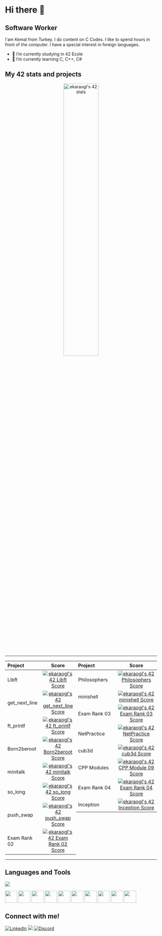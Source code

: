 # Hi there 👋
## Software Worker
I'am Kemal from Turkey. I do content on C Codes. I like to spend hours in front of the computer. I have a special interest in foreign languages.

- 🔭 I’m currently studying in 42 Ecole  
- 🌱 I’m currently learning C, C++, C#

## My 42 stats and projects

<p align="center">
	<a href="https://profile.intra.42.fr/users/ekaraogl">
		<img width="48%" src="https://badge42.vercel.app/api/v2/cl79c6zgb00060gjsutxsfdq0/stats?cursusId=21&coalitionId=359" alt="ekaraogl's 42 stats" />
	</a>

<table widht="100%" align="center">
  <tr style="display:flex; justify-content:space-around; padding:0;">
  <td style="padding:0; margin:0;">

| Project | Score | 
| :- | :-: |
| Libft <img width=150>| [![ekaraogl's 42 Libft Score](https://badge42.vercel.app/api/v2/cl79c6zgb00060gjsutxsfdq0/project/2475965)](https://github.com/eyupkemal/42-MainCursus/tree/master/libft) |
| get_next_line | [![ekaraogl's 42 get_next_line Score](https://badge42.vercel.app/api/v2/cl79c6zgb00060gjsutxsfdq0/project/2521475)](https://github.com/eyupkemal/42-MainCursus/tree/master/get_next_line) |
| ft_printf | [![ekaraogl's 42 ft_printf Score](https://badge42.vercel.app/api/v2/cl79c6zgb00060gjsutxsfdq0/project/2532799)](https://github.com/eyupkemal/42-MainCursus/tree/master/ft_printf) |
| Born2beroot | [![ekaraogl's 42 Born2beroot Score](https://badge42.vercel.app/api/v2/cl79c6zgb00060gjsutxsfdq0/project/2558326)]() |
| minitalk | [![ekaraogl's 42 minitalk Score](https://badge42.vercel.app/api/v2/cl79c6zgb00060gjsutxsfdq0/project/2587518)](https://github.com/eyupkemal/42-MainCursus/tree/master/minitalk) |
| so_long | [![ekaraogl's 42 so_long Score](https://badge42.vercel.app/api/v2/cl79c6zgb00060gjsutxsfdq0/project/2587517)](https://github.com/eyupkemal/42-MainCursus/tree/master/SO%20LONG) |
| push_swap | [![ekaraogl's 42 push_swap Score](https://badge42.vercel.app/api/v2/cl79c6zgb00060gjsutxsfdq0/project/2587516)]() |
| Exam Rank 02 | [![ekaraogl's 42 Exam Rank 02 Score](https://badge42.vercel.app/api/v2/cl79c6zgb00060gjsutxsfdq0/project/2748204)]() |

</td>
  <td style="padding:0; margin:0;">

|Project|Score| 
| :-	|	:-:	|
| Philosophers <img width=150>| [![ekaraogl's 42 Philosophers Score](https://badge42.vercel.app/api/v2/cl79c6zgb00060gjsutxsfdq0/project/2806096)](https://github.com/eyupkemal/42-MainCursus/tree/master/philo) |
| minishell | [![ekaraogl's 42 minishell Score](https://badge42.vercel.app/api/v2/cl79c6zgb00060gjsutxsfdq0/project/2806097)]() |
| Exam Rank 03 | [![ekaraogl's 42 Exam Rank 03 Score](https://badge42.vercel.app/api/v2/cl79c6zgb00060gjsutxsfdq0/project/2810283)]() |
| NetPractice | [![ekaraogl's 42 NetPractice Score](https://badge42.vercel.app/api/v2/cl79c6zgb00060gjsutxsfdq0/project/2930837)]() |
| cub3d | [![ekaraogl's 42 cub3d Score](https://badge42.vercel.app/api/v2/cl79c6zgb00060gjsutxsfdq0/project/2934358)](https://github.com/eyupkemal/42-MainCursus/tree/master/Cub3d) |
| CPP Modules | [![ekaraogl's 42 CPP Module 09 Score](https://badge42.vercel.app/api/v2/cl79c6zgb00060gjsutxsfdq0/project/3111716)](https://github.com/eyupkemal/cpp) |
| Exam Rank 04 | [![ekaraogl's 42 Exam Rank 04 Score](https://badge42.vercel.app/api/v2/cl79c6zgb00060gjsutxsfdq0/project/3020969)]() |
| Inception | [![ekaraogl's 42 Inception Score](https://badge42.vercel.app/api/v2/cl79c6zgb00060gjsutxsfdq0/project/3124005)]() |

  </td></tr>
  </table>

## Languages and Tools
<img src="https://forthebadge.com/images/badges/ctrl-c-ctrl-v.svg" />
<p allign="left">
<img width=40 src="https://cdn.jsdelivr.net/gh/devicons/devicon/icons/c/c-original.svg" /> 
<img width=40 src="https://cdn.jsdelivr.net/gh/devicons/devicon/icons/cplusplus/cplusplus-original.svg" />
<img width=40 src="https://cdn.jsdelivr.net/gh/devicons/devicon/icons/csharp/csharp-original.svg" />  
<img width=40 src="https://cdn.jsdelivr.net/gh/devicons/devicon/icons/bash/bash-original.svg" />  
<img width=40 src="https://cdn.jsdelivr.net/gh/devicons/devicon/icons/vim/vim-original.svg" />
<img width=40 src="https://cdn.jsdelivr.net/gh/devicons/devicon/icons/gcc/gcc-original.svg" />   
<img width=40 src="https://cdn.jsdelivr.net/gh/devicons/devicon/icons/git/git-original.svg" />
<img width=40 src="https://cdn.jsdelivr.net/gh/devicons/devicon/icons/vscode/vscode-original.svg" />
<img width=40 src="https://cdn.jsdelivr.net/gh/devicons/devicon/icons/docker/docker-original-wordmark.svg" />    
<img width=40 src="https://cdn.jsdelivr.net/gh/devicons/devicon/icons/slack/slack-original.svg" />
</p>         

## Connect with me!

[![LinkedIn](https://img.shields.io/badge/LinkedIn-0077B5?style=for-the-badge&logo=linkedin&logoColor=white)](https://www.linkedin.com/in/eyupkemalkaraoglu/)
[![](https://img.shields.io/badge/Gmail-D14836?style=for-the-badge&logo=gmail&logoColor=white)](mailto:eyupkaraaoglu@gmail.com)
[![Discord](https://img.shields.io/badge/Discord-7289DA?style=for-the-badge&logo=discord&logoColor=white)](https://discordapp.com/users/727458275087351830)

